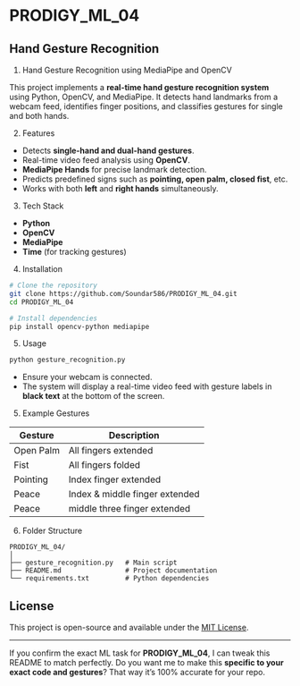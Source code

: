 # PRODIGY_ML_04
Hand Gesture Recognition
---
 
1. Hand Gesture Recognition using MediaPipe and OpenCV

This project implements a **real-time hand gesture recognition system** using Python, OpenCV, and MediaPipe. It detects hand landmarks from a webcam feed, identifies finger positions, and classifies gestures for single and both hands.

2. Features

* Detects **single-hand and dual-hand gestures**.
* Real-time video feed analysis using **OpenCV**.
* **MediaPipe Hands** for precise landmark detection.
* Predicts predefined signs such as **pointing, open palm, closed fist**, etc.
* Works with both **left** and **right hands** simultaneously.

3. Tech Stack

* **Python**
* **OpenCV**
* **MediaPipe**
* **Time** (for tracking gestures)

4. Installation

```bash
# Clone the repository
git clone https://github.com/Soundar586/PRODIGY_ML_04.git
cd PRODIGY_ML_04

# Install dependencies
pip install opencv-python mediapipe
```

5. Usage

```bash
python gesture_recognition.py
```

* Ensure your webcam is connected.
* The system will display a real-time video feed with gesture labels in **black text** at the bottom of the screen.

5. Example Gestures

| Gesture   | Description                    |
| --------- | ------------------------------ |
| Open Palm | All fingers extended           |
| Fist      | All fingers folded             |
| Pointing  | Index finger extended          |
| Peace     | Index & middle finger extended |
| Peace     |middle three finger extended    |

6. Folder Structure

```
PRODIGY_ML_04/
│
├── gesture_recognition.py   # Main script
├── README.md                # Project documentation
└── requirements.txt         # Python dependencies
```

## License

This project is open-source and available under the [MIT License](LICENSE).

---

If you confirm the exact ML task for **PRODIGY\_ML\_04**, I can tweak this README to match perfectly.
Do you want me to make this **specific to your exact code and gestures**? That way it’s 100% accurate for your repo.
